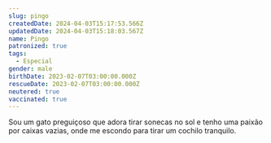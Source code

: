```yaml
---
slug: pingo
createdDate: 2024-04-03T15:17:53.566Z
updatedDate: 2024-04-03T15:18:03.567Z
name: Pingo
patronized: true
tags:
  - Especial
gender: male
birthDate: 2023-02-07T03:00:00.000Z
rescueDate: 2023-02-07T03:00:00.000Z
neutered: true
vaccinated: true
---
```



Sou um gato preguiçoso que adora tirar sonecas no sol e tenho uma paixão por caixas vazias, onde me escondo para tirar um cochilo tranquilo.
